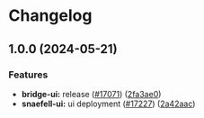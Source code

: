 # Changelog

## 1.0.0 (2024-05-21)


### Features

* **bridge-ui:** release  ([#17071](https://github.com/taikoxyz/taiko-mono/issues/17071)) ([2fa3ae0](https://github.com/taikoxyz/taiko-mono/commit/2fa3ae0b2b2317a467709110c381878a3a9f8ec6))
* **snaefell-ui:** ui deployment ([#17227](https://github.com/taikoxyz/taiko-mono/issues/17227)) ([2a42aac](https://github.com/taikoxyz/taiko-mono/commit/2a42aac425fec5534ef9a5364e157cf52d1f7d13))
